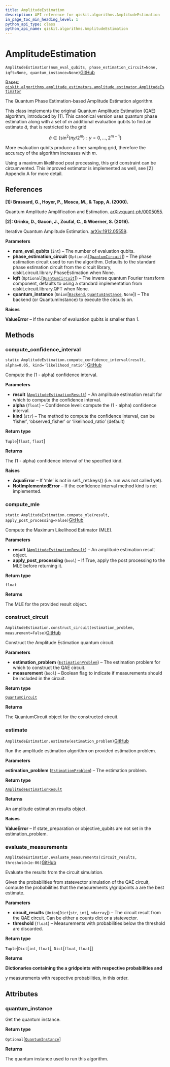 ```yaml
---
title: AmplitudeEstimation
description: API reference for qiskit.algorithms.AmplitudeEstimation
in_page_toc_min_heading_level: 1
python_api_type: class
python_api_name: qiskit.algorithms.AmplitudeEstimation
---
```


# AmplitudeEstimation

<span id="qiskit.algorithms.AmplitudeEstimation" />

`AmplitudeEstimation(num_eval_qubits, phase_estimation_circuit=None, iqft=None, quantum_instance=None)`[GitHub](https://github.com/qiskit/qiskit/tree/stable/0.20/qiskit/algorithms/amplitude_estimators/ae.py "view source code")

Bases: [`qiskit.algorithms.amplitude_estimators.amplitude_estimator.AmplitudeEstimator`](qiskit.algorithms.AmplitudeEstimator "qiskit.algorithms.amplitude_estimators.amplitude_estimator.AmplitudeEstimator")

The Quantum Phase Estimation-based Amplitude Estimation algorithm.

This class implements the original Quantum Amplitude Estimation (QAE) algorithm, introduced by \[1]. This canonical version uses quantum phase estimation along with a set of $m$ additional evaluation qubits to find an estimate $\tilde{a}$, that is restricted to the grid

$$
\tilde{a} \in \{\sin^2(\pi  y / 2^m) : y = 0, ..., 2^{m-1}\}
$$

More evaluation qubits produce a finer sampling grid, therefore the accuracy of the algorithm increases with $m$.

Using a maximum likelihood post processing, this grid constraint can be circumvented. This improved estimator is implemented as well, see \[2] Appendix A for more detail.

## References

**\[1]: Brassard, G., Hoyer, P., Mosca, M., & Tapp, A. (2000).**

Quantum Amplitude Amplification and Estimation. [arXiv:quant-ph/0005055](http://arxiv.org/abs/quant-ph/0005055).

**\[2]: Grinko, D., Gacon, J., Zoufal, C., & Woerner, S. (2019).**

Iterative Quantum Amplitude Estimation. [arXiv:1912.05559](https://arxiv.org/abs/1912.05559).

**Parameters**

*   **num\_eval\_qubits** (`int`) – The number of evaluation qubits.
*   **phase\_estimation\_circuit** (`Optional`\[[`QuantumCircuit`](qiskit.circuit.QuantumCircuit "qiskit.circuit.quantumcircuit.QuantumCircuit")]) – The phase estimation circuit used to run the algorithm. Defaults to the standard phase estimation circuit from the circuit library, qiskit.circuit.library.PhaseEstimation when None.
*   **iqft** (`Optional`\[[`QuantumCircuit`](qiskit.circuit.QuantumCircuit "qiskit.circuit.quantumcircuit.QuantumCircuit")]) – The inverse quantum Fourier transform component, defaults to using a standard implementation from qiskit.circuit.library.QFT when None.
*   **quantum\_instance** (`Union`\[[`Backend`](qiskit.providers.Backend "qiskit.providers.backend.Backend"), [`QuantumInstance`](qiskit.utils.QuantumInstance "qiskit.utils.quantum_instance.QuantumInstance"), `None`]) – The backend (or QuantumInstance) to execute the circuits on.

**Raises**

**ValueError** – If the number of evaluation qubits is smaller than 1.

## Methods

### compute\_confidence\_interval

<span id="qiskit.algorithms.AmplitudeEstimation.compute_confidence_interval" />

`static AmplitudeEstimation.compute_confidence_interval(result, alpha=0.05, kind='likelihood_ratio')`[GitHub](https://github.com/qiskit/qiskit/tree/stable/0.20/qiskit/algorithms/amplitude_estimators/ae.py "view source code")

Compute the (1 - alpha) confidence interval.

**Parameters**

*   **result** ([`AmplitudeEstimationResult`](qiskit.algorithms.AmplitudeEstimationResult "qiskit.algorithms.amplitude_estimators.ae.AmplitudeEstimationResult")) – An amplitude estimation result for which to compute the confidence interval.
*   **alpha** (`float`) – Confidence level: compute the (1 - alpha) confidence interval.
*   **kind** (`str`) – The method to compute the confidence interval, can be ‘fisher’, ‘observed\_fisher’ or ‘likelihood\_ratio’ (default)

**Return type**

`Tuple`\[`float`, `float`]

**Returns**

The (1 - alpha) confidence interval of the specified kind.

**Raises**

*   **AquaError** – If ‘mle’ is not in self.\_ret.keys() (i.e. run was not called yet).
*   **NotImplementedError** – If the confidence interval method kind is not implemented.

### compute\_mle

<span id="qiskit.algorithms.AmplitudeEstimation.compute_mle" />

`static AmplitudeEstimation.compute_mle(result, apply_post_processing=False)`[GitHub](https://github.com/qiskit/qiskit/tree/stable/0.20/qiskit/algorithms/amplitude_estimators/ae.py "view source code")

Compute the Maximum Likelihood Estimator (MLE).

**Parameters**

*   **result** ([`AmplitudeEstimationResult`](qiskit.algorithms.AmplitudeEstimationResult "qiskit.algorithms.amplitude_estimators.ae.AmplitudeEstimationResult")) – An amplitude estimation result object.
*   **apply\_post\_processing** (`bool`) – If True, apply the post processing to the MLE before returning it.

**Return type**

`float`

**Returns**

The MLE for the provided result object.

### construct\_circuit

<span id="qiskit.algorithms.AmplitudeEstimation.construct_circuit" />

`AmplitudeEstimation.construct_circuit(estimation_problem, measurement=False)`[GitHub](https://github.com/qiskit/qiskit/tree/stable/0.20/qiskit/algorithms/amplitude_estimators/ae.py "view source code")

Construct the Amplitude Estimation quantum circuit.

**Parameters**

*   **estimation\_problem** ([`EstimationProblem`](qiskit.algorithms.EstimationProblem "qiskit.algorithms.amplitude_estimators.estimation_problem.EstimationProblem")) – The estimation problem for which to construct the QAE circuit.
*   **measurement** (`bool`) – Boolean flag to indicate if measurements should be included in the circuit.

**Return type**

[`QuantumCircuit`](qiskit.circuit.QuantumCircuit "qiskit.circuit.quantumcircuit.QuantumCircuit")

**Returns**

The QuantumCircuit object for the constructed circuit.

### estimate

<span id="qiskit.algorithms.AmplitudeEstimation.estimate" />

`AmplitudeEstimation.estimate(estimation_problem)`[GitHub](https://github.com/qiskit/qiskit/tree/stable/0.20/qiskit/algorithms/amplitude_estimators/ae.py "view source code")

Run the amplitude estimation algorithm on provided estimation problem.

**Parameters**

**estimation\_problem** ([`EstimationProblem`](qiskit.algorithms.EstimationProblem "qiskit.algorithms.amplitude_estimators.estimation_problem.EstimationProblem")) – The estimation problem.

**Return type**

[`AmplitudeEstimationResult`](qiskit.algorithms.AmplitudeEstimationResult "qiskit.algorithms.amplitude_estimators.ae.AmplitudeEstimationResult")

**Returns**

An amplitude estimation results object.

**Raises**

**ValueError** – If state\_preparation or objective\_qubits are not set in the estimation\_problem.

### evaluate\_measurements

<span id="qiskit.algorithms.AmplitudeEstimation.evaluate_measurements" />

`AmplitudeEstimation.evaluate_measurements(circuit_results, threshold=1e-06)`[GitHub](https://github.com/qiskit/qiskit/tree/stable/0.20/qiskit/algorithms/amplitude_estimators/ae.py "view source code")

Evaluate the results from the circuit simulation.

Given the probabilities from statevector simulation of the QAE circuit, compute the probabilities that the measurements y/gridpoints a are the best estimate.

**Parameters**

*   **circuit\_results** (`Union`\[`Dict`\[`str`, `int`], `ndarray`]) – The circuit result from the QAE circuit. Can be either a counts dict or a statevector.
*   **threshold** (`float`) – Measurements with probabilities below the threshold are discarded.

**Return type**

`Tuple`\[`Dict`\[`int`, `float`], `Dict`\[`float`, `float`]]

**Returns**

**Dictionaries containing the a gridpoints with respective probabilities and**

y measurements with respective probabilities, in this order.

## Attributes

<span id="qiskit.algorithms.AmplitudeEstimation.quantum_instance" />

### quantum\_instance

Get the quantum instance.

**Return type**

`Optional`\[[`QuantumInstance`](qiskit.utils.QuantumInstance "qiskit.utils.quantum_instance.QuantumInstance")]

**Returns**

The quantum instance used to run this algorithm.

